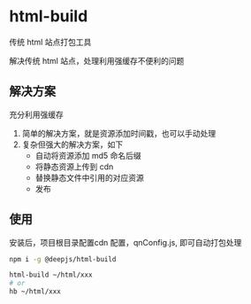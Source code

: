 # html-build

传统 html 站点打包工具

解决传统 html 站点，处理利用强缓存不便利的问题

## 解决方案

充分利用强缓存

1. 简单的解决方案，就是资源添加时间戳，也可以手动处理
2. 复杂但强大的解决方案，如下
   - 自动将资源添加 md5 命名后缀
   - 将静态资源上传到 cdn
   - 替换静态文件中引用的对应资源
   - 发布

## 使用

安装后，项目根目录配置cdn 配置，qnConfig.js, 即可自动打包处理

```bash
npm i -g @deepjs/html-build

html-build ~/html/xxx
# or
hb ~/html/xxx
```
